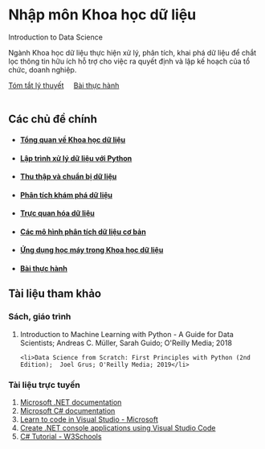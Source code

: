 # Nhập môn Khoa học dữ liệu

Introduction to Data Science

Ngành Khoa học dữ liệu thực hiện xử lý, phân tích, khai phá dữ liệu để chắt lọc thông tin hữu ích hỗ trợ cho việc ra quyết định và lập kế hoạch của tổ chức, doanh nghiệp.


<div class="text-center">
    <a href="topics/" class="btn btn-primary" role="button">Tóm tắt lý thuyết</a>
    &nbsp;&nbsp;&nbsp;
    <a href="labs/" class="btn btn-primary" role="button">Bài thực hành</a>
</div><br>

## Các chủ đề chính
- #### [Tổng quan về Khoa học dữ liệu](topics/overview)
- #### [Lập trình xử lý dữ liệu với Python](topics/PythonForDataScience)
- #### [Thu thập và chuẩn bị dữ liệu](topics/DataCollectionAnPreparation)
- #### [Phân tích khám phá dữ liệu](topics/DataExploratoryAnalysis)
- #### [Trực quan hóa dữ liệu](topics/DataVisualzation)
- #### [Các mô hình phân tích dữ liệu cơ bản](topics/#)
- #### [Ứng dụng học máy trong Khoa học dữ liệu](topics/#)
- #### [Bài thực hành](topics/#)

## Tài liệu tham khảo
### Sách, giáo trình

<ol>
    <li>Introduction to Machine Learning with Python - A Guide for Data Scientists; Andreas C. Müller, Sarah Guido; O'Reilly Media; 2018</li>
    
    <li>Data Science from Scratch: First Principles with Python (2nd Edition);  Joel Grus; O'Reilly Media; 2019</li>
 
</ol>

### Tài liệu trực tuyến
<ol>
<li><a href="https://learn.microsoft.com/en-us/dotnet/">Microsoft .NET documentation</a>
<li><a href="https://learn.microsoft.com/en-us/dotnet/csharp/">Microsoft C# documentation</a></li>
<li><a href="https://visualstudio.microsoft.com/vs/getting-started/">Learn to code in Visual Studio - Microsoft<a></li>
<li><a href="https://learn.microsoft.com/en-us/dotnet/core/tutorials/with-visual-studio-code?pivots=dotnet-6-0">Create .NET console applications using Visual Studio Code<a></li>
<li><a href="https://www.w3schools.com/cs/index.php">C# Tutorial - W3Schools</a></li>
</ol>

